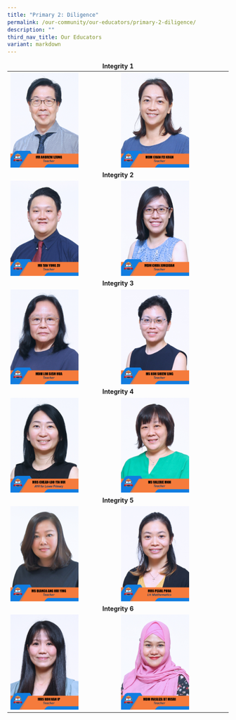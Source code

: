 ```yaml
---
title: "Primary 2: Diligence"
permalink: /our-community/our-educators/primary-2-diligence/
description: ""
third_nav_title: Our Educators
variant: markdown
---
```

<table>
<thead>
  <tr>
		<td colspan="2"><center><b>Integrity 1</b></center></td>
  </tr>
</thead>
<tbody>
  <tr>
    <td><img src="/images/Teaching%20Staff/2023_mr%20andrew%20leung.jpg" style="width:65%"></td>
    <td><img src="/images/Teaching%20Staff/2023_mdm%20chan%20fei%20kuan.jpg" style="width:65%"> </td>
  </tr>
  <tr>
    <td colspan="2"><center><b>Integrity 2</b></center></td>
  </tr>
  <tr>
    <td><img src="/images/Teaching%20Staff/2023_mr%20tan%20yong%20zu.jpg" style="width:65%"></td>
    <td><img src="/images/Teaching%20Staff/2023_mdm%20chua%20xingxuan.jpg" style="width:65%"></td>
  </tr>
  <tr>
    <td colspan="2"><center><b>Integrity 3</b></center></td>
  </tr>
  <tr>
    <td><img src="/images/Teaching%20Staff/2023_mdm%20lim%20siew%20hua.jpg" style="width:65%"> </td>
    <td><img src="/images/Teaching%20Staff/2023_ms%20koh%20shiew%20ling.jpg" style="width:65%"> </td>
  </tr>
  <tr>
    <td colspan="2"><center><b>Integrity 4</b></center></td>
  </tr>
  <tr>
    <td> <img src="/images/Teaching%20Staff/mrs%20cheah-loo%20yin%20hui.jpg" style="width:65%"></td>
    <td><img src="/images/Teaching%20Staff/2023_ms%20valerie%20moh.jpg" style="width:65%"> </td>
  </tr>
  <tr>
    <td colspan="2"><center><b>Integrity 5</b></center></td>
  </tr>
  <tr>
    <td><img src="/images/Teaching%20Staff/2023_ms%20bianca%20ang%20hui%20ying.jpg" style="width:65%"> </td>
    <td><img src="/images/Teaching%20Staff/2023_mrs%20pearl%20phua-final.jpg" style="width:65%"> </td>
  </tr>
  <tr>
    <td colspan="2"><center><b>Integrity 6</b></center></td>
  </tr>
  <tr>
		<td><img src="/images/Teaching%20Staff/2023_mrs%20koh%20han%20ip.jpg" style="width:65%"></td>
    <td><img src="/images/Teaching%20Staff/2023_mdm%20masliza%20bt%20misri.jpg" style="width:65%"> </td>
  </tr>
</tbody>
</table>